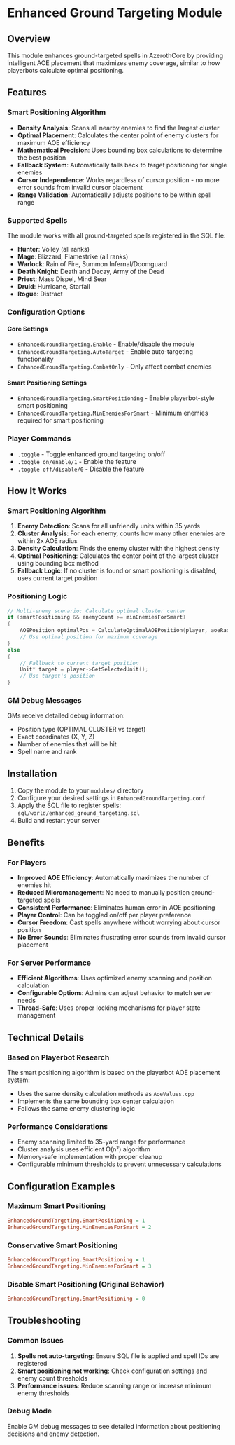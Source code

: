 # Enhanced Ground Targeting Module

## Overview
This module enhances ground-targeted spells in AzerothCore by providing intelligent AOE placement that maximizes enemy coverage, similar to how playerbots calculate optimal positioning.

## Features

### Smart Positioning Algorithm
- **Density Analysis**: Scans all nearby enemies to find the largest cluster
- **Optimal Placement**: Calculates the center point of enemy clusters for maximum AOE efficiency
- **Mathematical Precision**: Uses bounding box calculations to determine the best position
- **Fallback System**: Automatically falls back to target positioning for single enemies
- **Cursor Independence**: Works regardless of cursor position - no more error sounds from invalid cursor placement
- **Range Validation**: Automatically adjusts positions to be within spell range

### Supported Spells
The module works with all ground-targeted spells registered in the SQL file:
- **Hunter**: Volley (all ranks)
- **Mage**: Blizzard, Flamestrike (all ranks)  
- **Warlock**: Rain of Fire, Summon Infernal/Doomguard
- **Death Knight**: Death and Decay, Army of the Dead
- **Priest**: Mass Dispel, Mind Sear
- **Druid**: Hurricane, Starfall
- **Rogue**: Distract

### Configuration Options

#### Core Settings
- `EnhancedGroundTargeting.Enable` - Enable/disable the module
- `EnhancedGroundTargeting.AutoTarget` - Enable auto-targeting functionality
- `EnhancedGroundTargeting.CombatOnly` - Only affect combat enemies

#### Smart Positioning Settings
- `EnhancedGroundTargeting.SmartPositioning` - Enable playerbot-style smart positioning
- `EnhancedGroundTargeting.MinEnemiesForSmart` - Minimum enemies required for smart positioning

### Player Commands
- `.toggle` - Toggle enhanced ground targeting on/off
- `.toggle on/enable/1` - Enable the feature
- `.toggle off/disable/0` - Disable the feature

## How It Works

### Smart Positioning Algorithm
1. **Enemy Detection**: Scans for all unfriendly units within 35 yards
2. **Cluster Analysis**: For each enemy, counts how many other enemies are within 2x AOE radius
3. **Density Calculation**: Finds the enemy cluster with the highest density
4. **Optimal Positioning**: Calculates the center point of the largest cluster using bounding box method
5. **Fallback Logic**: If no cluster is found or smart positioning is disabled, uses current target position

### Positioning Logic
```cpp
// Multi-enemy scenario: Calculate optimal cluster center
if (smartPositioning && enemyCount >= minEnemiesForSmart)
{
    AOEPosition optimalPos = CalculateOptimalAOEPosition(player, aoeRadius);
    // Use optimal position for maximum coverage
}
else
{
    // Fallback to current target position
    Unit* target = player->GetSelectedUnit();
    // Use target's position
}
```

### GM Debug Messages
GMs receive detailed debug information:
- Position type (OPTIMAL CLUSTER vs target)
- Exact coordinates (X, Y, Z)
- Number of enemies that will be hit
- Spell name and rank

## Installation

1. Copy the module to your `modules/` directory
2. Configure your desired settings in `EnhancedGroundTargeting.conf`
3. Apply the SQL file to register spells: `sql/world/enhanced_ground_targeting.sql`
4. Build and restart your server

## Benefits

### For Players
- **Improved AOE Efficiency**: Automatically maximizes the number of enemies hit
- **Reduced Micromanagement**: No need to manually position ground-targeted spells
- **Consistent Performance**: Eliminates human error in AOE positioning
- **Player Control**: Can be toggled on/off per player preference
- **Cursor Freedom**: Cast spells anywhere without worrying about cursor position
- **No Error Sounds**: Eliminates frustrating error sounds from invalid cursor placement

### For Server Performance
- **Efficient Algorithms**: Uses optimized enemy scanning and position calculation
- **Configurable Options**: Admins can adjust behavior to match server needs
- **Thread-Safe**: Uses proper locking mechanisms for player state management

## Technical Details

### Based on Playerbot Research
The smart positioning algorithm is based on the playerbot AOE placement system:
- Uses the same density calculation methods as `AoeValues.cpp`
- Implements the same bounding box center calculation
- Follows the same enemy clustering logic

### Performance Considerations
- Enemy scanning limited to 35-yard range for performance
- Cluster analysis uses efficient O(n²) algorithm
- Memory-safe implementation with proper cleanup
- Configurable minimum thresholds to prevent unnecessary calculations

## Configuration Examples

### Maximum Smart Positioning
```ini
EnhancedGroundTargeting.SmartPositioning = 1
EnhancedGroundTargeting.MinEnemiesForSmart = 2
```

### Conservative Smart Positioning
```ini
EnhancedGroundTargeting.SmartPositioning = 1
EnhancedGroundTargeting.MinEnemiesForSmart = 3
```

### Disable Smart Positioning (Original Behavior)
```ini
EnhancedGroundTargeting.SmartPositioning = 0
```

## Troubleshooting

### Common Issues
1. **Spells not auto-targeting**: Ensure SQL file is applied and spell IDs are registered
2. **Smart positioning not working**: Check configuration settings and enemy count thresholds
3. **Performance issues**: Reduce scanning range or increase minimum enemy thresholds

### Debug Mode
Enable GM debug messages to see detailed information about positioning decisions and enemy detection.